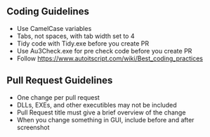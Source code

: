 ## Coding Guidelines

* Use CamelCase variables
* Tabs, not spaces, with tab width set to 4
* Tidy code with Tidy.exe before you create PR
* Use Au3Check.exe for pre check code before you create PR
* Follow https://www.autoitscript.com/wiki/Best_coding_practices

## Pull Request Guidelines

* One change per pull request
* DLLs, EXEs, and other executibles may not be included 
* Pull Request title must give a brief overview of the change
* When you change something in GUI, include before and after screenshot
